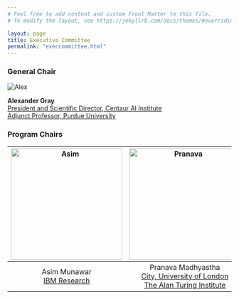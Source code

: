 ```yaml
---
# Feel free to add content and custom Front Matter to this file.
# To modify the layout, see https://jekyllrb.com/docs/themes/#overriding-theme-defaults

layout: page
title: Executive Committee
permalink: "execcommittee.html"
---
```

### General Chair
![Alex](https://cs.uchicago.edu/wp-content/uploads/2019/10/gray_alex_0319_033-panel_cut_lower-250x250.jpg)

**Alexander Gray**  
[President and Scientific Director, Centaur AI Institute](https://centaurinstitute.org)  
[Adjunct Professor, Purdue University](https://www.linkedin.com/in/alexander-gray-b554b64)


### Program Chairs
<img src="https://kbrl.github.io/img/asim.jpg" alt="Asim" width="250"/> |   <img src="https://pmadhyastha.github.io/images/pranava.jpg" alt="Pranava" width="250" height="250"/> | 
:---------------:|:---------------:
Asim Munawar<br>[IBM Research](https://researcher.draco.res.ibm.com/researcher/view.php?person=ibm-asim) | Pranava Madhyastha<br>[City, University of London](https://pmadhyastha.github.io/)<br>[The Alan Turing Institute](https://www.turing.ac.uk/people/pranava-madhyastha) 
